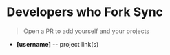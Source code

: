 # Developers who Fork Sync

> Open a PR to add yourself and your projects

- **[username]** -- project link(s)

